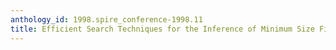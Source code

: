 ```yaml
---
anthology_id: 1998.spire_conference-1998.11
title: Efficient Search Techniques for the Inference of Minimum Size Finite Automata
---
```

